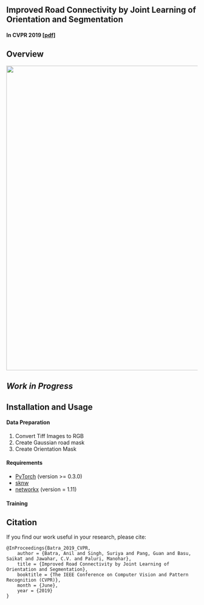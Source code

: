 ## Improved Road Connectivity by Joint Learning of Orientation and Segmentation ##
#### In CVPR 2019 [[pdf]](https://anilbatra2185.github.io/papers/RoadConnectivityCVPR2019.pdf)

## Overview
<img src='https://github.com/anilbatra2185/road_connectivity/blob/master/assests/images/overview.png' width="800">

## *Work in Progress*
## Installation and Usage
#### Data Preparation
1. Convert Tiff Images to RGB
2. Create Gaussian road mask
3. Create Orientation Mask

#### Requirements
* [PyTorch](https://pytorch.org/) (version >= 0.3.0)
* [sknw](https://github.com/yxdragon/sknw)
* [networkx](https://networkx.github.io/) (version = 1.11)

#### Training

## Citation
If you find our work useful in your research, please cite:

    @InProceedings{Batra_2019_CVPR,
		author = {Batra, Anil and Singh, Suriya and Pang, Guan and Basu, Saikat and Jawahar, C.V. and Paluri, Manohar},
		title = {Improved Road Connectivity by Joint Learning of Orientation and Segmentation},
		booktitle = {The IEEE Conference on Computer Vision and Pattern Recognition (CVPR)},
		month = {June},
		year = {2019} 
	}